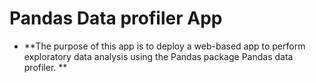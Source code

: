 # Pandas Data profiler App
- **The purpose of this app is to deploy a web-based app to perform exploratory data analysis using the Pandas package Pandas data profiler. **
